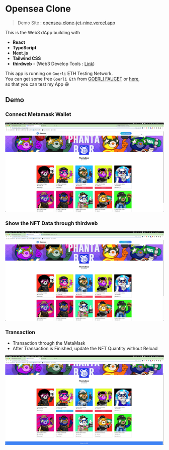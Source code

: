 # Opensea Clone

> Demo Site : [opensea-clone-jet-nine.vercel.app](opensea-clone-jet-nine.vercel.app)

This is the Web3 dApp building with

-   **React**
-   **TypeScript**
-   **Next.js**
-   **Tailwind CSS**
-   **thirdweb** - (Web3 Develop Tools : [Link](thirdweb))

This app is running on `Goerli` ETH Testing Network.<br>
You can get some free `Goerli Eth` from [GOERLI FAUCET](https://goerlifaucet.com/) or [here](https://goerli-faucet.pk910.de/),<br>
so that you can test my App 😆

## Demo

### Connect Metamask Wallet

![](/docs//images/ConnectWallect.gif)

### Show the NFT Data through thirdweb

![](/docs/images/ShowNftData.gif)

### Transaction

-   Transaction through the MetaMask
-   After Transaction is Finished, update the NFT Quantity without Reload

![](/docs/images/Transaction.gif)
